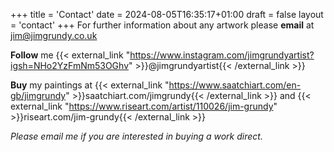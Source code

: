 +++
title = 'Contact'
date = 2024-08-05T16:35:17+01:00
draft = false
layout = 'contact'
+++
For further information about any artwork please **email** at jim@jimgrundy.co.uk

**Follow** me {{< external_link "https://www.instagram.com/jimgrundyartist?igsh=NHo2YzFmNm53OGhv" >}}@jimgrundyartist{{< /external_link >}}

**Buy** my paintings at {{< external_link "https://www.saatchiart.com/en-gb/jimgrundy" >}}saatchiart.com/jimgrundy{{< /external_link >}} and {{< external_link "https://www.riseart.com/artist/110026/jim-grundy" >}}riseart.com/jim-grundy{{< /external_link >}}

*Please email me if you are interested in buying a work direct.*


